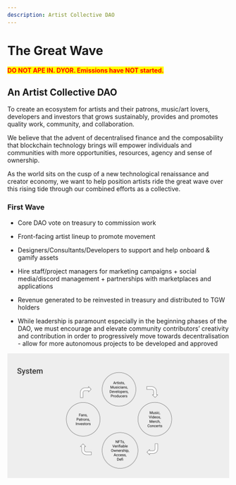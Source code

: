 ```yaml
---
description: Artist Collective DAO
---
```


# The Great Wave

<mark style="color:red;">**DO NOT APE IN. DYOR. Emissions have NOT started.**</mark>

## An Artist Collective DAO

To create an ecosystem for artists and their patrons, music/art lovers, developers and investors that grows sustainably, provides and promotes quality work, community, and collaboration.

We believe that the advent of decentralised finance and the composability that blockchain technology brings will empower individuals and communities with more opportunities, resources, agency and sense of ownership. 

As the world sits on the cusp of a new technological renaissance and creator economy, we want to help position artists ride the great wave over this rising tide through our combined efforts as a collective.  

### First Wave

* Core DAO vote on treasury to commission work

* Front-facing artist lineup to promote movement

* Designers/Consultants/Developers to support and help onboard & gamify assets

* Hire staff/project managers for marketing campaigns + social media/discord management + partnerships with marketplaces and applications

* Revenue generated to be reinvested in treasury and distributed to TGW holders

* While leadership is paramount especially in the beginning phases of the DAO, we must encourage and elevate community contributors’ creativity and contribution in order to progressively move towards decentralisation - allow for more autonomous projects to be developed and approved

![The Great Wave Flow Cycle](https://raw.githubusercontent.com/acryptos/docs-thegreatwave/main/img/TGW-flowcycle.svg)
